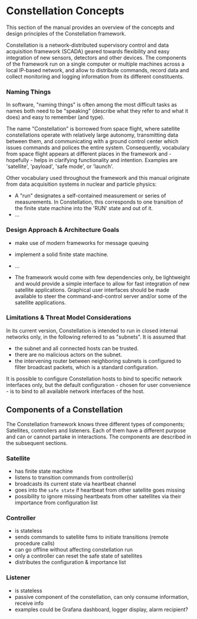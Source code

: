 # Constellation Concepts

This section of the manual provides an overview of the concepts and design principles of the Constellation framework.

Constellation is a network-distributed supervisory control and data acquisition framework (SCADA) geared towards flexibility
and easy integration of new sensors, detectors and other devices. The components of the framework run on a single computer or
multiple machines across a local IP-based network, and allow to distribute commands, record data and collect monitoring and
logging information from its different constituents.

### Naming Things

In software, "naming things" is often among the most difficult tasks as names both need to be "speaking" (describe what they
refer to and what it does) and easy to remember (and type).

The name "Constellation" is borrowed from space flight, where satellite constellations operate with relatively large autonomy, transmitting
data between them, and communicating with a ground control center which issues commands and polices the entire system.
Consequently, vocabulary from space flight appears at different places in the framework and - hopefully - helps in clarifying
functionality and intention. Examples are 'satellite', 'payload', 'safe mode', or 'launch'.

Other vocabulary used throughout the framework and this manual originate from data acquisition systems in nuclear and particle
physics:

* A "run" designates a self-contained measurement or series of measurements. In Constellation, this corresponds to one transition of the
  finite state machine into the 'RUN' state and out of it.
* ...

### Design Approach & Architecture Goals

* make use of modern frameworks for message queuing
* implement a solid finite state machine.
* ...

* The framework would come with few dependencies only, be lightweight and would provide a simple interface to allow for fast integration of new satellite applications. Graphical user interfaces should be made available to steer the command-and-control server and/or some of the satellite applications.

### Limitations & Threat Model Considerations

In its current version, Constellation is intended to run in closed internal networks only, in the following referred to as "subnets".
It is assumed that

* the subnet and all connected hosts can be trusted.
* there are no malicious actors on the subnet.
* the intervening router between neighboring subnets is configured to filter broadcast packets, which is a standard configuration.

It is possible to configure Constellation hosts to bind to specific network interfaces only, but the default configuration - chosen for user convenience - is to bind to all available network interfaces of the host.



## Components of a Constellation

The Constellation framework knows three different types of components; Satellites, controllers and listeners. Each of them
have a different purpose and can or cannot partake in interactions. The components are described in the subsequent sections.

### Satellite

- has finite state machine
- listens to transition commands from controller(s)
- broadcasts its current state via heartbeat channel
- goes into the `safe state` if heartbeat from other satellite goes missing
- possibility to ignore missing heartbeats from other satellites via their importance from configuration list

### Controller

- is stateless
- sends commands to satellite fsms to initiate transitions (remote procedure calls)
- can go offline without affecting constellation run
- only a controller can reset the safe state of satellites
- distributes the configuration & importance list

### Listener

- is stateless
- passive component of the constellation, can only consume information, receive info
- examples could be Grafana dashboard, logger display, alarm recipient?
